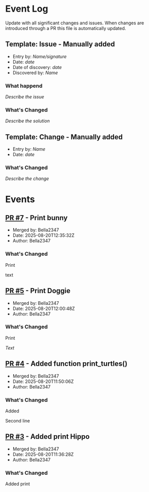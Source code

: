 # Event Log

Update with all significant changes and issues. When changes are introduced through a PR this file is automatically updated.

## Template: Issue - Manually added

- Entry by: *Name/signature*
- Date: *date*
- Date of discovery: *date*
- Discovered by: *Name*

### What happend

*Describe the issue*

### What's Changed

*Describe the solution*

## Template: Change - Manually added

- Entry by: *Name*
- Date: *date*

### What's Changed

*Describe the change*

# Events


## [PR #7](https://github.com/Bella2347/test-repo/pull/7) - Print bunny

- Merged by: Bella2347
- Date: 2025-08-20T12:35:32Z
- Author: Bella2347

### What's Changed

Print 

text

## [PR #5](https://github.com/Bella2347/test-repo/pull/5) - Print Doggie

- Merged by: Bella2347
- Date: 2025-08-20T12:00:48Z
- Author: Bella2347

### What's Changed

Print 

_Text_

## [PR #4](https://github.com/Bella2347/test-repo/pull/4) - Added function print_turtles()

- Merged by: Bella2347
- Date: 2025-08-20T11:50:06Z
- Author: Bella2347

### What's Changed

Added 

Second line

## [PR #3](https://github.com/Bella2347/test-repo/pull/3) - Added print Hippo

- Merged by: Bella2347
- Date: 2025-08-20T11:36:28Z
- Author: Bella2347

### What's Changed

Added print 
